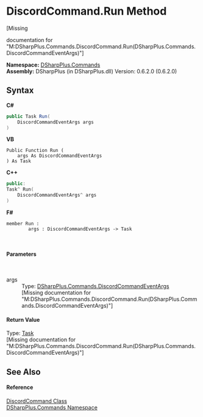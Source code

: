 # DiscordCommand.Run Method 
 

\[Missing <summary> documentation for "M:DSharpPlus.Commands.DiscordCommand.Run(DSharpPlus.Commands.DiscordCommandEventArgs)"\]

**Namespace:**&nbsp;<a href="fc38a4a5-4979-fd82-c5c3-f5d7b478e6e0">DSharpPlus.Commands</a><br />**Assembly:**&nbsp;DSharpPlus (in DSharpPlus.dll) Version: 0.6.2.0 (0.6.2.0)

## Syntax

**C#**<br />
``` C#
public Task Run(
	DiscordCommandEventArgs args
)
```

**VB**<br />
``` VB
Public Function Run ( 
	args As DiscordCommandEventArgs
) As Task
```

**C++**<br />
``` C++
public:
Task^ Run(
	DiscordCommandEventArgs^ args
)
```

**F#**<br />
``` F#
member Run : 
        args : DiscordCommandEventArgs -> Task 

```

<br />

#### Parameters
&nbsp;<dl><dt>args</dt><dd>Type: <a href="2c5f4426-3423-4199-427e-f2e6f36c429d">DSharpPlus.Commands.DiscordCommandEventArgs</a><br />\[Missing <param name="args"/> documentation for "M:DSharpPlus.Commands.DiscordCommand.Run(DSharpPlus.Commands.DiscordCommandEventArgs)"\]</dd></dl>

#### Return Value
Type: <a href="http://msdn2.microsoft.com/en-us/library/dd235678" target="_blank">Task</a><br />\[Missing <returns> documentation for "M:DSharpPlus.Commands.DiscordCommand.Run(DSharpPlus.Commands.DiscordCommandEventArgs)"\]

## See Also


#### Reference
<a href="134e2355-3212-b6c0-d76a-fc66459fdcfe">DiscordCommand Class</a><br /><a href="fc38a4a5-4979-fd82-c5c3-f5d7b478e6e0">DSharpPlus.Commands Namespace</a><br />